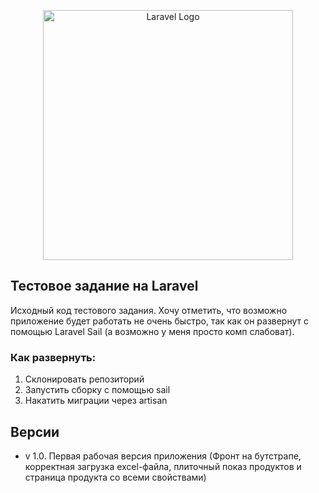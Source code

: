 <p align="center"><a href="https://laravel.com" target="_blank"><img src="https://raw.githubusercontent.com/laravel/art/master/logo-lockup/5%20SVG/2%20CMYK/1%20Full%20Color/laravel-logolockup-cmyk-red.svg" width="400" alt="Laravel Logo"></a></p>

## Тестовое задание на Laravel

Исходный код тестового задания. Хочу отметить, что возможно приложение будет работать не очень быстро, так как он развернут с помощью
Laravel Sail (а возможно у меня просто комп слабоват).

### Как развернуть:
1. Склонировать репозиторий
2. Запустить сборку с помощью sail
3. Накатить миграции через artisan

## Версии
- v 1.0. Первая рабочая версия приложения (Фронт на бутстрапе, корректная загрузка excel-файла, плиточный показ продуктов
и страница продукта со всеми свойствами)
